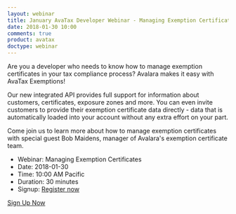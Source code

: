 ```yaml
---
layout: webinar
title: January AvaTax Developer Webinar - Managing Exemption Certificates
date: 2018-01-30 10:00
comments: true
product: avatax
doctype: webinar
---
```


Are you a developer who needs to know how to manage exemption certificates in your tax compliance process? Avalara makes it easy with AvaTax Exemptions!

Our new integrated API provides full support for information about customers, certificates, exposure zones and more. You can even invite customers to provide their exemption certificate data directly - data that is automatically loaded into your account without any extra effort on your part.

Come join us to learn more about how to manage exemption certificates with special guest Bob Maidens, manager of Avalara's exemption certificate team.

<ul class="normal">
	<li>Webinar: Managing Exemption Certificates</li>
	<li>Date: 2018-01-30</li>
	<li>Time: 10:00 AM Pacific</li>
	<li>Duration: 30 minutes</li>
	<li>Signup: <a href="https://attendee.gotowebinar.com/register/6259899416306237442">Register now</a></li>
</ul>

<p class="btn-callout"><a href="https://attendee.gotowebinar.com/register/6259899416306237442" role="button">Sign Up Now</a></p>